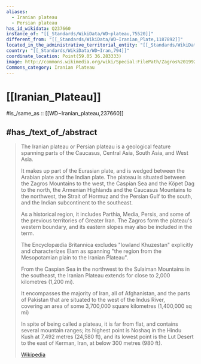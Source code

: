 ```yaml
---
aliases:
  - Iranian plateau
  - Persian plateau
has_id_wikidata: Q237660
instance_of: "[[_Standards/WikiData/WD~plateau,75520]]"
different_from: "[[_Standards/WikiData/WD~Iranian_Plate,1187892]]"
located_in_the_administrative_territorial_entity: "[[_Standards/WikiData/WD~Iran,794]]"
country: "[[_Standards/WikiData/WD~Iran,794]]"
coordinate_location: Point(59.05 36.283333)
image: http://commons.wikimedia.org/wiki/Special:FilePath/Zagros%201992.jpg
Commons_category: Iranian Plateau
---
```


# [[Iranian_Plateau]] 

#is_/same_as :: [[WD~Iranian_plateau,237660]] 

## #has_/text_of_/abstract 

> The Iranian plateau or Persian plateau is a geological feature 
> spanning parts of the Caucasus, Central Asia, South Asia, and West Asia. 
> 
> It makes up part of the Eurasian plate, 
> and is wedged between the Arabian plate and the Indian plate. 
> The plateau is situated between the Zagros Mountains to the west, the Caspian Sea 
> and the Köpet Dag to the north, the Armenian Highlands 
> and the Caucasus Mountains to the northwest, 
> the Strait of Hormuz and the Persian Gulf to the south, 
> and the Indian subcontinent to the southeast.
>
> As a historical region, it includes Parthia, Media, Persis, 
> and some of the previous territories of Greater Iran. 
> The Zagros form the plateau's western boundary, 
> and its eastern slopes may also be included in the term. 
> 
> The Encyclopædia Britannica excludes "lowland Khuzestan" explicitly 
> and characterizes Elam as spanning "the region from the Mesopotamian plain to the Iranian Plateau".
>
> From the Caspian Sea in the northwest to the Sulaiman Mountains in the southeast, 
> the Iranian Plateau extends for close to 2,000 kilometres (1,200 mi). 
> 
> It encompasses the majority of Iran, all of Afghanistan, 
> and the parts of Pakistan that are situated to the west of the Indus River,  
> covering an area of some 3,700,000 square kilometres (1,400,000 sq mi) 
> 
> In spite of being called a plateau, it is far from flat, and contains several mountain ranges; 
> its highest point is Noshaq in the Hindu Kush at 7,492 metres (24,580 ft), 
> and its lowest point is the Lut Desert to the east of Kerman, Iran, at below 300 metres (980 ft).
>
> [Wikipedia](https://en.wikipedia.org/wiki/Iranian%20plateau) 

